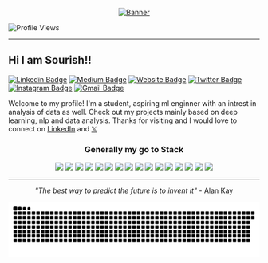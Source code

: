 <p align="center">
  <a href="https://sourish.xyz">
    <img src="https://github.com/user-attachments/assets/ed6af4b7-a1cf-48b2-ba5c-79356122ac40" alt="Banner"/>
  </a>
</p>


  
  ![Profile Views](https://komarev.com/ghpvc/?username=sourize&color=blueviolet&style=flat-square&label=Profile+Views)

  ---
  
  ## Hi I am Sourish!!
  
  
[![Linkedin Badge](https://img.shields.io/badge/-sourishchatterjeeml-blue?style=flat&logo=Linkedin&logoColor=white&link=https://www.linkedin.com/in/jlim/)](https://www.linkedin.com/in/sourishchatterjeeml/)
[![Medium Badge](https://img.shields.io/badge/-@sourize-000000?style=flat&labelColor=000000&logo=Medium&link=https://medium.com/@jessicalim)](https://medium.com/@sourize)
[![Website Badge](https://img.shields.io/badge/-sourish.xyz-47CCCC?style=flat&logo=Google-Chrome&logoColor=white&link=https://jessicalim.me)](https://sourish.xyz)
[![Twitter Badge](https://img.shields.io/badge/-@sourize_?style=flat&labelColor=1ca0f1&logo=twitter&logoColor=white&link=https://twitter.com/_jesslim)](https://twitter.com/sourize_)
[![Instagram Badge](https://img.shields.io/badge/-@sourize._-purple?style=flat&logo=instagram&logoColor=white&link=https://instagram.com/_jessicaalim/)](https://instagram.com/sourize._)
[![Gmail Badge](https://img.shields.io/badge/-Sourish-c14438?style=flat&logo=Gmail&logoColor=white&link=mailto:contact.sourishchatterjee@gmail.com)](mailto:contact.sourishchatterjee@gmail.com)
  

Welcome to my profile! I'm a student, aspiring ml enginner with an intrest in analysis of data as well. Check out my projects mainly based on deep learning, nlp and data analysis. 
Thanks for visiting and I would love to connect on [LinkedIn](https://linkedin.com/in/sourishchatterjeeml) and [𝕏](https://x.com/sourize_)


<div align="center">

<h3>Generally my go to Stack</h3>

  <!-- Languages -->
  <img src="https://img.shields.io/badge/Python-FFD43B?style=flat-square&logo=python&logoColor=blue" />
  <img src="https://img.shields.io/badge/Java-ED8B00?style=flat-square&logo=openjdk&logoColor=white" />
  <img src="https://img.shields.io/badge/C-00599C?style=flat-square&logo=c&logoColor=white" />
  <img src="https://img.shields.io/badge/MySQL-005C84?style=flat-square&logo=mysql&logoColor=white" />


  <!-- ML Libraries -->
  <img src="https://img.shields.io/badge/TensorFlow-FF6F00?style=flat-square&logo=tensorflow&logoColor=white" />
  <img src="https://img.shields.io/badge/PyTorch-EE4C2C?style=flat-square&logo=pytorch&logoColor=white" />
  <img src="https://img.shields.io/badge/Keras-FF0000?style=flat-square&logo=keras&logoColor=white" />
  <img src="https://img.shields.io/badge/scikit--learn-F7931E?style=flat-square&logo=scikit-learn&logoColor=white" />


  <!-- Data Tools -->
  <img src="https://img.shields.io/badge/Pandas-2C2D72?style=flat-square&logo=pandas&logoColor=white" />
  <img src="https://img.shields.io/badge/Numpy-777BB4?style=flat-square&logo=numpy&logoColor=white" />
  <img src="https://img.shields.io/badge/Matplotlib-11557c?style=flat-square&logo=matplotlib&logoColor=white" />


  <!-- Backend & Cloud -->
  <img src="https://img.shields.io/badge/FastAPI-005571?style=flat-square&logo=fastapi" />
  <img src="https://img.shields.io/badge/Express%20js-000000?style=flat-square&logo=express&logoColor=white" />
  <img src="https://img.shields.io/badge/Google_Cloud-4285F4?style=flat-square&logo=google-cloud&logoColor=white" />


  <!-- DevOps & Deployment -->
  <img src="https://img.shields.io/badge/Docker-2CA5E0?style=flat-square&logo=docker&logoColor=white" />
  <img src="https://img.shields.io/badge/GIT-E44C30?style=flat-square&logo=git&logoColor=white" />
</div>


---
<div align="center"

> *"The best way to predict the future is to invent it"* - Alan Kay

</div>

<picture>
   <source media="(prefers-color-scheme: dark)" srcset="https://raw.githubusercontent.com/sourize/sourize/output/github-snake-dark.svg" />
   <source media="(prefers-color-scheme: light)" srcset="https://raw.githubusercontent.com/sourize/sourize/output/github-snake.svg" />
   <img alt="github-snake" src="https://raw.githubusercontent.com/sourize/sourize/output/github-snake.svg" />
</picture>
